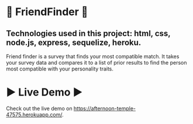 # 👫 FriendFinder 👫

## Technologies used in this project: html, css, node.js, express, sequelize, heroku.

Friend finder is a survey that finds your most compatible match. It takes your survey data and compares it to a list of prior results to find the person most compatible with your personality traits.  

# ▶ Live Demo ▶
Check out the live demo on https://afternoon-temple-47575.herokuapp.com/.




